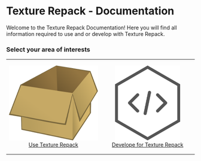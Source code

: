 # Texture Repack - Documentation

Welcome to the Texture Repack Documentation! Here you will find all information required to use and or develop with Texture Repack.

### Select your area of interests
<table style="width: 100%;">
    <colgroup>
       <col span="1" style="width: 50%;">
       <col span="1" style="width: 50%;">
    </colgroup>
	<tr>
		<td><a href="./use_index.md"><p align="center"><img src="img/box-23649_640.png" alt="Code for Texture Repack" height="200"/><br/>Use Texture Repack</p></a></td>
		<td><a href="./dev_index.md"><p align="center"><img src="img/hexagon-2307350_640.png" alt="Code for Texture Repack" height="200"/><br/>Develope for Texture Repack</p></a></td>
	</tr>
</table>

